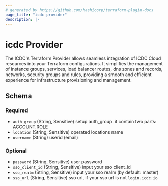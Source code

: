 ```yaml
---
# generated by https://github.com/hashicorp/terraform-plugin-docs
page_title: "icdc provider"
description: |-
---
```

# icdc Provider

The ICDC's Terraform Provider allows seamless integration of ICDC Cloud resources into your Terraform configurations. It simplifies the management of instance groups, services, load balancer routes, dns zones and records, networks, security groups and rules, providing a smooth and efficient experience for infrastructure provisioning and management.

## Schema
### Required

- `auth_group` (String, Sensitive) setup auth_group. it contain two parts: ACCOUNT.ROLE
- `location` (String, Sensitive) operated locations name
- `username` (String) userid (email)

### Optional

- `password` (String, Sensitive) user password
- `sso_client_id` (String, Sensitive) input your sso client_id
- `sso_realm` (String, Sensitive) input your sso realm (by default: master)
- `sso_url` (String, Sensitive) sso url, if your sso url is not `login.icdc.io`
